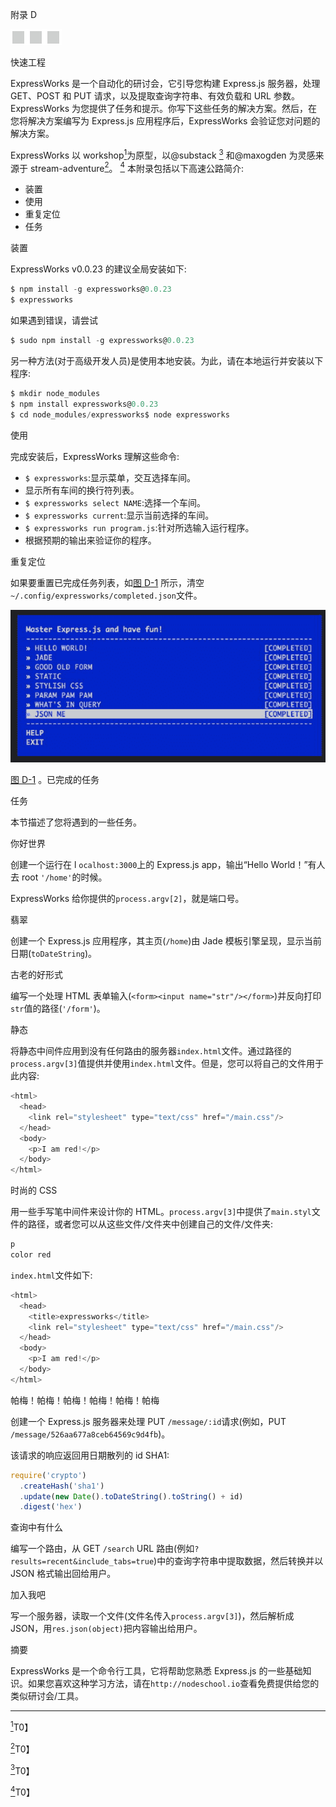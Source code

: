 附录 D

![image](img/frontdot.jpg)

快速工程

ExpressWorks 是一个自动化的研讨会，它引导您构建 Express.js 服务器，处理 GET、POST 和 PUT 请求，以及提取查询字符串、有效负载和 URL 参数。ExpressWorks 为您提供了任务和提示。你写下这些任务的解决方案。然后，在您将解决方案编写为 Express.js 应用程序后，ExpressWorks 会验证您对问题的解决方案。

ExpressWorks 以 workshop[<sup>1</sup>](#Fn1)为原型，以@substack [<sup>3</sup>](#Fn3) 和@maxogden 为灵感来源于 stream-adventure[<sup>2</sup>](#Fn2)。 [<sup>4</sup>](#Fn4) 本附录包括以下高速公路简介:

*   装置
*   使用
*   重复定位
*   任务

装置

ExpressWorks v0.0.23 的建议全局安装如下:

```js
$ npm install -g expressworks@0.0.23
$ expressworks

```

如果遇到错误，请尝试

```js
$ sudo npm install -g expressworks@0.0.23

```

另一种方法(对于高级开发人员)是使用本地安装。为此，请在本地运行并安装以下程序:

```js
$ mkdir node_modules
$ npm install expressworks@0.0.23
$ cd node_modules/expressworks$ node expressworks

```

使用

完成安装后，ExpressWorks 理解这些命令:

*   `$ expressworks`:显示菜单，交互选择车间。
*   显示所有车间的换行符列表。
*   `$ expressworks select NAME`:选择一个车间。
*   `$ expressworks current`:显示当前选择的车间。
*   `$ expressworks run program.js`:针对所选输入运行程序。
*   根据预期的输出来验证你的程序。

重复定位

如果要重置已完成任务列表，如[图 D-1](#Fig1) 所示，清空`~/.config/expressworks/completed.json`文件。

![9781484200384_FigAppD-01.jpg](img/9781484200384_FigAppD-01.jpg)

[图 D-1](#_Fig1) 。已完成的任务

任务

本节描述了您将遇到的一些任务。

你好世界

创建一个运行在 l `ocalhost:3000`上的 Express.js app，输出“Hello World！”有人去 root `'/home'`的时候。

ExpressWorks 给你提供的`process.argv[2]`，就是端口号。

翡翠

创建一个 Express.js 应用程序，其主页(`/home`)由 Jade 模板引擎呈现，显示当前日期(`toDateString`)。

古老的好形式

编写一个处理 HTML 表单输入(`<form><input name="str"/></form>`)并反向打印`str`值的路径(`'/form'`)。

静态

将静态中间件应用到没有任何路由的服务器`index.html`文件。通过路径的`process.argv[3]`值提供并使用`index.html`文件。但是，您可以将自己的文件用于此内容:

```js
<html>
  <head>
    <link rel="stylesheet" type="text/css" href="/main.css"/>
  </head>
  <body>
    <p>I am red!</p>
  </body>
</html>

```

时尚的 CSS

用一些手写笔中间件来设计你的 HTML。`process.argv[3]`中提供了`main.styl`文件的路径，或者您可以从这些文件/文件夹中创建自己的文件/文件夹:

```js
p
color red

```

`index.html`文件如下:

```js
<html>
  <head>
    <title>expressworks</title>
    <link rel="stylesheet" type="text/css" href="/main.css"/>
  </head>
  <body>
    <p>I am red!</p>
  </body>
</html>

```

帕梅！帕梅！帕梅！帕梅！帕梅！帕梅

创建一个 Express.js 服务器来处理 PUT `/message/:id`请求(例如，PUT `/message/526aa677a8ceb64569c9d4fb`)。

该请求的响应返回用日期散列的 id SHA1:

```js
require('crypto')
  .createHash('sha1')
  .update(new Date().toDateString().toString() + id)
  .digest('hex')

```

查询中有什么

编写一个路由，从 GET `/search` URL 路由(例如`?results=recent&include_tabs=true`)中的查询字符串中提取数据，然后转换并以 JSON 格式输出回给用户。

加入我吧

写一个服务器，读取一个文件(文件名传入`process.argv[3]`)，然后解析成 JSON，用`res.json(object)`把内容输出给用户。

摘要

ExpressWorks 是一个命令行工具，它将帮助您熟悉 Express.js 的一些基础知识。如果您喜欢这种学习方法，请在`http://nodeschool.io`查看免费提供给您的类似研讨会/工具。

__________________

[<sup>1</sup>](#_Fn1)T0】

[<sup>2</sup>](#_Fn2)T0】

[<sup>3</sup>](#_Fn3)T0】

[<sup>4</sup>](#_Fn4)T0】